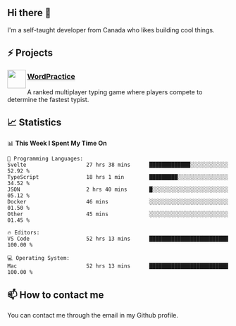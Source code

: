 <h2>Hi there 👋</h2>

<p>I'm a self-taught developer from Canada who likes building cool things.</p>

<h2>⚡ Projects</h2>

<img align="left" src="https://i.imgur.com/6RT8VFO.png" width="42" height="42" />
<h3><a target="_blank" href="https://wordpractice.io/">WordPractice</a></h3>
<p>A ranked multiplayer typing game where players compete to determine the fastest typist.</p>

<h2>📈 Statistics</h2>

<!--START_SECTION:waka-->
📊 **This Week I Spent My Time On** 

```text
💬 Programming Languages: 
Svelte                   27 hrs 38 mins      █████████████░░░░░░░░░░░░   52.92 % 
TypeScript               18 hrs 1 min        █████████░░░░░░░░░░░░░░░░   34.52 % 
JSON                     2 hrs 40 mins       █░░░░░░░░░░░░░░░░░░░░░░░░   05.12 % 
Docker                   46 mins             ░░░░░░░░░░░░░░░░░░░░░░░░░   01.50 % 
Other                    45 mins             ░░░░░░░░░░░░░░░░░░░░░░░░░   01.45 % 

🔥 Editors: 
VS Code                  52 hrs 13 mins      █████████████████████████   100.00 % 

💻 Operating System: 
Mac                      52 hrs 13 mins      █████████████████████████   100.00 % 
```


<!--END_SECTION:waka-->

<h2>📫 How to contact me</h2>

You can contact me through the email in my Github profile.

